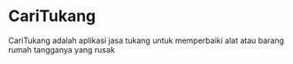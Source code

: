 # CariTukang
CariTukang adalah aplikasi jasa tukang untuk memperbaiki alat atau barang rumah tangganya yang rusak

